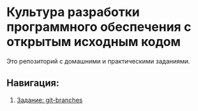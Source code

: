 # Культура разработки программного обеспечения с открытым исходным кодом

Это репозиторий с домашними и практическими заданиями.

## Навигация:
1. [Задание: git-branches](git-branches/)

